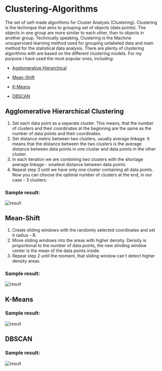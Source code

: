 # Clustering-Algorithms

The set of self-made algorithms for Cluster Analysis (Clustering). Clustering is the technique that aims to grouping set of objects (data points). The objects in one group are more similar to each other, than to objects in another group. Technically speaking, Clustering is the Machine unsupervised learning method used for grouping unlabeled data and main method for the statistical data analysis. There are plenty of clustering algorithms with are based on the different clustering models. For my purpose i have used the most popular ones, including:

- [Agglomerative Hierarchical](#agg)

- [Mean-Shift](#mean-s)

- [K-Means](#kmean)

- [DBSCAN](#dbsc)
<a name="agg"></a>
## Agglomerative Hierarchical Clustering
1. Set each data point as a separate cluster. This means, that the number of clusters and their coordinates at the beginning are the same as the number of data points and their coordinates.
2. Set distance metric between two clusters, usually average linkage. It means that the distance between the two clusters is the average distance between data points in one cluster and data points in the other cluster.
3. In each iteration we are combining two clusters with the shortage average linkage - smallest distance between data points.
4. Repeat step 3 until we have only one cluster containing all data points. Now you can choose the optimal number of clusters at the end, in our case - 3 clusters.
### Sample result:
![result](https://user-images.githubusercontent.com/44844566/194873845-e181ffeb-44a5-4344-8b00-56cfd6087672.gif)
<a name="mean-s"></a>
## Mean-Shift
1. Create sliding windows with the randomly selected coordinates and set it radius - R.
2. Move sliding windows into the areas with higher density. Density is proportional to the number of data points, the new slinding window center is the mean of the data points inside.
3. Repeat step 2 until the moment, that sliding window can't detect higher density areas.
### Sample result:
![result](https://user-images.githubusercontent.com/44844566/194872357-62ad9c9a-4cae-45f1-9aba-1e0d8cad2654.gif)
<a name="kmean"></a>
## K-Means
### Sample result:
![result](https://user-images.githubusercontent.com/44844566/194873362-cb474495-9a8f-4c88-9394-56141a6ebf01.gif)
<a name="dbsc"></a>
## DBSCAN
### Sample result:
![result](https://user-images.githubusercontent.com/44844566/194877560-e2a9f245-69fc-45b7-8f74-8c7667d001d0.gif)
